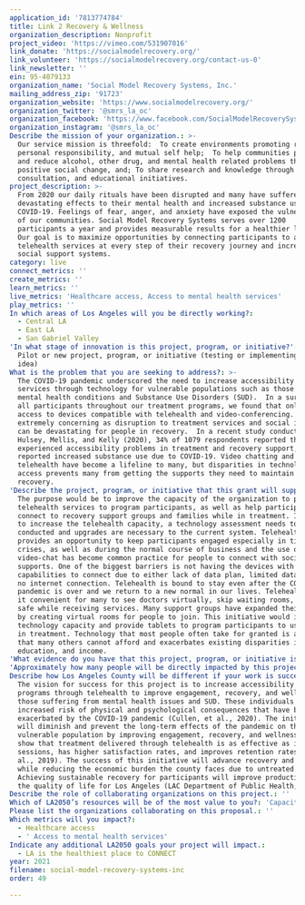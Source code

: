 ```yaml
---
application_id: '7813774784'
title: Link 2 Recovery & Wellness
organization_description: Nonprofit
project_video: 'https://vimeo.com/531907016'
link_donate: 'https://socialmodelrecovery.org/'
link_volunteer: 'https://socialmodelrecovery.org/contact-us-0'
link_newsletter: ''
ein: 95-4079133
organization_name: 'Social Model Recovery Systems, Inc.'
mailing_address_zip: '91723'
organization_website: 'https://www.socialmodelrecovery.org/'
organization_twitter: '@smrs_la_oc'
organization_facebook: 'https://www.facebook.com/SocialModelRecoverySystems/'
organization_instagram: '@smrs_la_oc'
Describe the mission of your organization.: >-
  Our service mission is threefold:  To create environments promoting recovery,
  personal responsibility, and mutual self help;  To help communities prevent
  and reduce alcohol, other drug, and mental health related problems through
  positive social change, and; To share research and knowledge through training,
  consultation, and educational initiatives.
project_description: >-
  From 2020 our daily rituals have been disrupted and many have suffered
  devastating effects to their mental health and increased substance use due to
  COVID-19. Feelings of fear, anger, and anxiety have exposed the vulnerability
  of our communities. Social Model Recovery Systems serves over 1200
  participants a year and provides measurable results for a healthier lifestyle.
  Our goal is to maximize opportunities by connecting participants to accessible
  telehealth services at every step of their recovery journey and increase
  social support systems. 
category: live
connect_metrics: ''
create_metrics: ''
learn_metrics: ''
live_metrics: 'Healthcare access, Access to mental health services'
play_metrics: ''
In which areas of Los Angeles will you be directly working?:
  - Central LA
  - East LA
  - San Gabriel Valley
'In what stage of innovation is this project, program, or initiative?': >-
  Pilot or new project, program, or initiative (testing or implementing a new
  idea)
What is the problem that you are seeking to address?: >-
  The COVID-19 pandemic underscored the need to increase accessibility to
  services through technology for vulnerable populations such as those with
  mental health conditions and Substance Use Disorders (SUD).  In a survey of
  all participants throughout our treatment programs, we found that only 22% had
  access to devices compatible with telehealth and video-conferencing.  This is
  extremely concerning as disruption to treatment services and social isolation
  can be devastating for people in recovery.  In a recent study conducted by
  Hulsey, Mellis, and Kelly (2020), 34% of 1079 respondents reported that they
  experienced accessibility problems in treatment and recovery support, and 20%
  reported increased substance use due to COVID-19. Video chatting and
  telehealth have become a lifeline to many, but disparities in technology
  access prevents many from getting the supports they need to maintain their
  recovery. 
'Describe the project, program, or initiative that this grant will support to address the problem identified.': >-
  The purpose would be to improve the capacity of the organization to provide
  telehealth services to program participants, as well as help participants
  connect to recovery support groups and families while in treatment. In order
  to increase the telehealth capacity, a technology assessment needs to be
  conducted and upgrades are necessary to the current system. Telehealth
  provides an opportunity to keep participants engaged especially in times of
  crises, as well as during the normal course of business and the use of
  video-chat has become common practice for people to connect with social
  supports. One of the biggest barriers is not having the devices with the
  capabilities to connect due to either lack of data plan, limited data plan, or
  no internet connection. Telehealth is bound to stay even after the COVID-19
  pandemic is over and we return to a new normal in our lives. Telehealth made
  it convenient for many to see doctors virtually, skip waiting rooms, and stay
  safe while receiving services. Many support groups have expanded their access
  by creating virtual rooms for people to join. This initiative would improve
  technology capacity and provide tablets to program participants to use while
  in treatment. Technology that most people often take for granted is a luxury
  that many others cannot afford and exacerbates existing disparities in health,
  education, and income. 
'What evidence do you have that this project, program, or initiative is or will be successful, and how will you define and measure success?': "This is an early stage project to increase organizational telehealth capacity. Objectives: a. Conduct technology assessment.\t b. Obtain 500 tablets to provide program participants with a device that can utilize telehealth services via licensed HIPAA compliant platform. c. Train all staff and program participants on the proper use, privacy protocols, and telehealth etiquette. \t Outcomes: a. Reduce disruptions in service, maintain engagement, and increase accessibility through building telehealth capacity. b. Increase social connection of program participants to families, friends, support groups, fellowships in recovery, and 12-step sponsors.  Measures: a. Reducing disruptions in service will be measured by sign-in sheets, and Telehealth Capacity Questionnaire. b. Engagement will be measured by number of participants who stay at least 30-days in treatment and Telehealth Capacity Questionnaire. c. Connection will be measured by pre and post-test Telehealth Capacity Questionnaire results."
'Approximately how many people will be directly impacted by this project, program, or initiative?': '1200'
Describe how Los Angeles County will be different if your work is successful.: >-
  The vision for success for this project is to increase accessibility to our
  programs through telehealth to improve engagement, recovery, and wellness for
  those suffering from mental health issues and SUD. These individuals face an
  increased risk of physical and psychological consequences that have been
  exacerbated by the COVID-19 pandemic (Cullen, et al., 2020). The initiative
  will diminish and prevent the long-term effects of the pandemic on this
  vulnerable population by improving engagement, recovery, and wellness. Studies
  show that treatment delivered through telehealth is as effective as in-person
  sessions, has higher satisfaction rates, and improves retention rates (Lin, et
  al., 2019). The success of this initiative will advance recovery and treatment
  while reducing the economic burden the county faces due to untreated SUD.
  Achieving sustainable recovery for participants will improve productivity and
  the quality of life for Los Angeles (LAC Department of Public Health, 2020).  
Describe the role of collaborating organizations on this project.: ''
Which of LA2050’s resources will be of the most value to you?: 'Capacity-building and training,Strategy assistance and implementation'
Please list the organizations collaborating on this proposal.: ''
Which metrics will you impact?:
  - Healthcare access
  - ' Access to mental health services'
Indicate any additional LA2050 goals your project will impact.:
  - LA is the healthiest place to CONNECT
year: 2021
filename: social-model-recovery-systems-inc
order: 49

---
```

